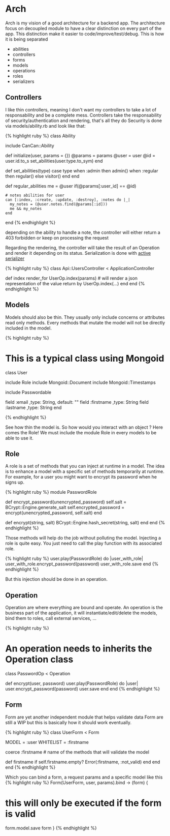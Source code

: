 Arch
====

Arch is my vision of a good architecture for a backend app.
The architecture focus on decoupled module to have a clear distinction on every part of the app.
This distinction make it easier to code/improve/test/debug. This is how it is being separated
- abilities
- controllers
- forms
- models
- operations
- roles
- serializers

## Controllers

I like thin controllers, meaning I don't want my controllers to take a lot of responsability and be a complete mess.
Controllers take the responsability of security/authentication and rendering, that's all they do
Security is done via models/ability.rb and look like that:

{% highlight ruby %}
class Ability

  include CanCan::Ability

  def initialize(user, params = {})
    @params = params
    @user = user
    @id = user.id.to_s
    set_abilities(user.type.to_sym)
  end

  def set_abilities(type)
    case type
    when :admin    then admin()
    when :regular  then regular()
    else
      visitor()
    end
  end

  def regular_abilities
    me = @user if(@params[:user_id] == @id)

    # notes abilities for user
    can [:index, :create, :update, :destroy], :notes do |_|
      my_notes = (@user.notes.find(@params[:id]))
      me && my_notes
    end
  end
{% endhighlight %}

depending on the ability to handle a note, the controller will either return a 403 forbidden or keep on processing the request

Regarding the rendering, the controller will take the result of an Operation and render it depending on its status. Serialization is done with [active serializer](https://github.com/rails-api/active_model_serializers)

{% highlight ruby %}
class Api::UsersController < ApplicationController

  def index
    render_for UserOp.index(params) # will render a json representation of the value return by UserOp.index(...)
  end
end
{% endhighlight %}

## Models

Models should also be thin.
They usually only include concerns or attributes read only methods. Every methods that mutate the model will not be directly included in the model.

{% highlight ruby %}
# This is a typical class using Mongoid
class User

  include Role
  include Mongoid::Document
  include Mongoid::Timestamps

  include Passwordable

  field :email     ,type: String, default: ""
  field :firstname ,type: String
  field :lastname  ,type: String
end

{% endhighlight %}

See how thin the model is. So how would you interact with an object ? Here comes the Role!
We must include the module Role in every models to be able to use it.

## Role

A role is a set of methods that you can inject at runtime in a model.
The idea is to enhance a model with a specific set of methods temporarily at runtime.
For example, for a user you might want to encrypt its password when he signs up.

{% highlight ruby %}
module PasswordRole

  def encrypt_password(unencrypted_password)
    self.salt = BCrypt::Engine.generate_salt
    self.encrypted_password = encrypt(unencrypted_password, self.salt)
  end

  def encrypt(string, salt)
    BCrypt::Engine.hash_secret(string, salt)
  end
end
{% endhighlight %}

Those methods will help do the job without polluting the model.
Injecting a role is quite easy. You just need to call the play function with its associated role.

{% highlight ruby %}
  user.play(PasswordRole) do |user_with_role|
    user_with_role.encrypt_password(password)
    user_with_role.save
  end
{% endhighlight %}

But this injection should be done in an operation.

## Operation

Operation are where everything are bound and operate.
An operation is the business part of the application, it will instantiate/edit/delete the models, bind them to roles, call external services, ...

{% highlight ruby %}
# An operation needs to inherits the Operation class
class PasswordOp < Operation

  def encrypt(user, password)
    user.play(PasswordRole) do |user|
      user.encrypt_password(password)
      user.save
    end
  end
{% endhighlight %}

## Form

Form are yet another independent module that helps validate data
Form are still a WIP but this is basically how it should work eventually.

{% highlight ruby %}
class UserForm < Form

  MODEL = :user
  WHITELIST = :firstname

  coerce :firstname # name of the methods that will validate the model

  def firstname
    if self.firstname.empty?
      Error(:firstname, :not_valid)
    end
  end
end
{% endhighlight %}

Which you can bind a form, a request params and a specific model like this
{% highlight ruby %}
Form(UserForm, user, params).bind -> (form) {
  # this will only be executed if the form is valid
  form.model.save
  form
}
{% endhighlight %}
